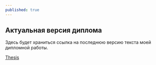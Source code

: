 ```yaml
---
published: true
---
```

## Актуальная версия диплома

Здесь будет храниться ссылка на последнюю версию текста моей дипломной работы.

[Thesis](https://www.overleaf.com/read/jngkqyjczddw)
